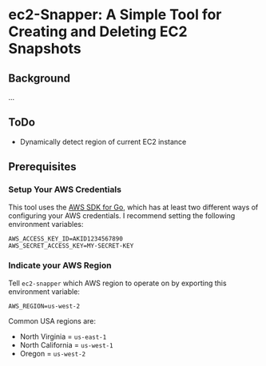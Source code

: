 # ec2-Snapper: A Simple Tool for Creating and Deleting EC2 Snapshots

## Background
...

## ToDo
- Dynamically detect region of current EC2 instance

## Prerequisites

### Setup Your AWS Credentials
This tool uses the [AWS SDK for Go](https://github.com/awslabs/aws-sdk-go), which has at least two different ways of configuring your AWS credentials.  I recommend setting the following environment variables:

```
AWS_ACCESS_KEY_ID=AKID1234567890
AWS_SECRET_ACCESS_KEY=MY-SECRET-KEY
```

### Indicate your AWS Region
Tell `ec2-snapper` which AWS region to operate on by exporting this environment variable:

```
AWS_REGION=us-west-2
```

Common USA regions are:

- North Virginia = `us-east-1`
- North California = `us-west-1`
- Oregon = `us-west-2` 